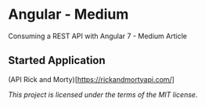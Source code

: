 # Angular - Medium

<p>Consuming a REST API with Angular 7 - Medium Article</p>

## Started Application

(API Rick and Morty)[https://rickandmortyapi.com/]

<i>This project is licensed under the terms of the MIT license.</i>
